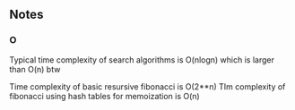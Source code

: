 ## Notes

### O

Typical time complexity of search algorithms is O(nlogn) which is larger than O(n) btw


Time complexity of basic resursive fibonacci is O(2**n)
TIm complexity of fibonacci using hash tables for memoization is O(n)


